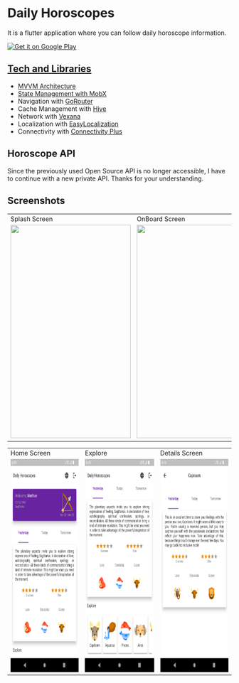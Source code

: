 # Daily Horoscopes

It is a flutter application where you can follow daily horoscope information.

<p align="left">
<a href="https://play.google.com/store/apps/details?id=com.mkavaktech.dailyhoroscopeapp" target="_blank">
    <img alt="Get it on Google Play"
        height="80"
        src="https://play.google.com/intl/en_us/badges/images/generic/en_badge_web_generic.png" />

## Tech and Libraries

- MVVM Architecture
- State Management with [MobX](https://pub.dev/packages/mobx)
- Navigation with [GoRouter](https://pub.dev/packages/go_router)
- Cache Management with [Hive](https://pub.dev/packages/hive_flutter)
- Network with [Vexana](https://pub.dev/packages/vexana)
- Localization with [EasyLocalization](https://pub.dev/packages/easy_localization)
- Connectivity with [Connectivity Plus](https://pub.dev/packages/connectivity_plus)


## Horoscope API

Since the previously used Open Source API is no longer accessible, I have to continue with a new private API. Thanks for your understanding.

## Screenshots
<table>
  <tr>
     <td>Splash Screen</td>
     <td>OnBoard Screen</td>
     <td>Create User Screen</td>
  </tr>
  <tr>
     <td><img src="screenshots/splash.png" width=270 height=480></td>
     <td><img src="screenshots/onboard.png" width=270 height=480></td>
     <td><img src="screenshots/create_user.png" width=270 height=480></td>
  </tr>
 </table>

<table>
  <tr>
     <td>Home Screen</td>
     <td>Explore</td>
     <td>Details Screen</td>
  </tr>
  <tr>
     <td><img src="screenshots/home.png" width="270" height="480"></td>
     <td><img src="screenshots/explore.png" width=270 height=480></td>
     <td><img src="screenshots/detail.png" width=270 height=480></td>
  </tr>
 </table>
